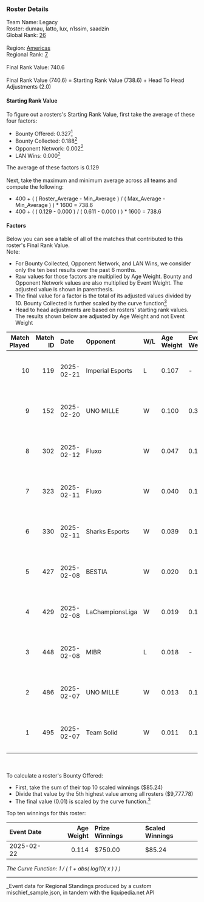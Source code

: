 ### Roster Details<br />
Team Name: Legacy<br />
Roster: dumau, latto, lux, n1ssim, saadzin<br />
Global Rank: [26](../../standings_global_2025_08_04.md)<br />
<br />
Region: [Americas]( ../../standings_americas_2025_08_04.md)<br />
Regional Rank: [7]( ../../standings_americas_2025_08_04.md)<br />
<br />
Final Rank Value:  740.6<br />
<br />
Final Rank Value (740.6) = Starting Rank Value (738.6) + Head To Head Adjustments (2.0)<br />

#### Starting Rank Value<br />
To figure out a rosters's Starting Rank Value, first take the average of these four factors:<br />
- Bounty Offered: 0.327[<sup>1</sup>](#table2)
- Bounty Collected: 0.188[<sup>2</sup>](#table1)
- Opponent Network: 0.002[<sup>2</sup>](#table1)
- LAN Wins: 0.000[<sup>2</sup>](#table1)

The average of these factors is 0.129<br />
<br />
Next, take the maximum and minimum average across all teams and compute the following:<br />
- 400 + ( ( Roster_Average - Min_Average ) / ( Max_Average - Min_Average ) ) * 1600 = 738.6
- 400 + ( ( 0.129 - 0.000 ) / ( 0.611 - 0.000 ) ) * 1600 = 738.6


#### Factors<br />
Below you can see a table of all of the matches that contributed to this roster's Final Rank Value.<br />
Note:<br />

- For Bounty Collected, Opponent Network, and LAN Wins, we consider only the ten best results over the past 6 months.
- Raw values for those factors are multiplied by Age Weight. Bounty and Opponent Network values are also multiplied by Event Weight. The adjusted value is shown in parenthesis.
- The final value for a factor is the total of its adjusted values divided by 10. Bounty Collected is further scaled by the curve function[<sup>3</sup>](#curveFunction)
- Head to head adjustments are based on rosters' starting rank values. The results shown below are adjusted by Age Weight and not Event Weight
<span id="table1"></span><br />


| Match Played | Match ID | Date       | Opponent         | W/L | Age Weight | Event Weight | Bounty Collected | Opponent Network | LAN Wins  | H2H Adj. | Roster                             |
| -: | -: | :- | :- | :- | :- | :- | :- | :- | :- | -: | :- |
|           10 |      119 | 2025-02-21 | Imperial Esports | L   | 0.107      | -            | -                | -                | -         |    -0.99 | dumau, latto, lux, n1ssim, saadzin |
|            9 |      152 | 2025-02-20 | UNO MILLE        | W   | 0.100      | 0.371        | 0.000 (0.000)    | 0.229 (0.009)    | 0 (0.000) |     0.41 | dumau, latto, lux, n1ssim, saadzin |
|            8 |      302 | 2025-02-12 | Fluxo            | W   | 0.047      | 0.143        | 0.017 (0.000)    | 0.287 (0.002)    | 0 (0.000) |     0.81 | dumau, latto, lux, n1ssim, saadzin |
|            7 |      323 | 2025-02-11 | Fluxo            | W   | 0.040      | 0.143        | 0.017 (0.000)    | 0.287 (0.002)    | 0 (0.000) |     0.69 | dumau, latto, lux, n1ssim, saadzin |
|            6 |      330 | 2025-02-11 | Sharks Esports   | W   | 0.039      | 0.143        | 0.046 (0.000)    | 0.564 (0.003)    | 0 (0.000) |     0.75 | dumau, latto, lux, n1ssim, saadzin |
|            5 |      427 | 2025-02-08 | BESTIA           | W   | 0.020      | 0.143        | 0.000 (0.000)    | 0.065 (0.000)    | 0 (0.000) |     0.13 | dumau, latto, lux, n1ssim, saadzin |
|            4 |      429 | 2025-02-08 | LaChampionsLiga  | W   | 0.019      | 0.143        | 0.000 (0.000)    | 0.020 (0.000)    | 0 (0.000) |     0.08 | dumau, latto, lux, n1ssim, saadzin |
|            3 |      448 | 2025-02-08 | MIBR             | L   | 0.018      | -            | -                | -                | -         |    -0.07 | dumau, latto, lux, n1ssim, saadzin |
|            2 |      486 | 2025-02-07 | UNO MILLE        | W   | 0.013      | 0.143        | 0.000 (0.000)    | 0.229 (0.000)    | 0 (0.000) |     0.05 | dumau, latto, lux, n1ssim, saadzin |
|            1 |      495 | 2025-02-07 | Team Solid       | W   | 0.011      | 0.143        | 0.009 (0.000)    | 0.300 (0.000)    | 0 (0.000) |     0.12 | dumau, latto, lux, n1ssim, saadzin |

<br />
<span id="table2"></span><br />
To calculate a roster's Bounty Offered:<br />

- First, take the sum of their top 10 scaled winnings ($85.24)
- Divide that value by the 5th highest value among all rosters ($9,777.78)
- The final value (0.01) is scaled by the curve function.[<sup>3</sup>](#curveFunction)

Top ten winnings for this roster:<br />

| Event Date | Age Weight | Prize Winnings | Scaled Winnings |
| :- | -: | :- | :- |
| 2025-02-22 |      0.114 | $750.00        | $85.24          |


<span id="curveFunction"></span>_The Curve Function: 1 / ( 1 + abs( log10( x ) ) )_<br />

---
_Event data for Regional Standings produced by a custom mischief_sample.json, in tandem with the liquipedia.net API<br />
